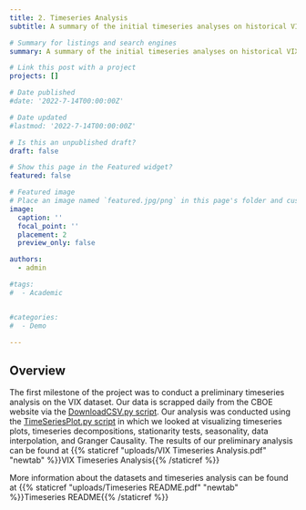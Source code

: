 ```yaml
---
title: 2. Timeseries Analysis
subtitle: A summary of the initial timeseries analyses on historical VIX index data

# Summary for listings and search engines
summary: A summary of the initial timeseries analyses on historical VIX index data

# Link this post with a project
projects: []

# Date published
#date: '2022-7-14T00:00:00Z'

# Date updated
#lastmod: '2022-7-14T00:00:00Z'

# Is this an unpublished draft?
draft: false

# Show this page in the Featured widget?
featured: false

# Featured image
# Place an image named `featured.jpg/png` in this page's folder and customize its options here.
image:
  caption: ''
  focal_point: ''
  placement: 2
  preview_only: false

authors:
  - admin

#tags:
#  - Academic


#categories:
#  - Demo

---
```


## Overview

The first milestone of the project was to conduct a preliminary timeseries analysis on the VIX dataset. Our data is scrapped daily from the CBOE website via the [DownloadCSV.py script](https://github.com/VJ-Varanasi/VIX-Metaculus/blob/master/DownloadCSV.py). Our analysis was conducted using the [TimeSeriesPlot.py script](https://github.com/VJ-Varanasi/VIX-Metaculus/blob/master/TimeSeriesPlot.py) in which we looked at visualizing timeseries plots, timeseries decompositions, stationarity tests, seasonality, data interpolation, and Granger Causality. The results of our preliminary analysis can be found at {{% staticref "uploads/VIX Timeseries Analysis.pdf" "newtab" %}}VIX Timeseries Analysis{{% /staticref %}}

More information about the datasets and timeseries analysis can be found at {{% staticref "uploads/Timeseries README.pdf" "newtab" %}}Timeseries README{{% /staticref %}}




